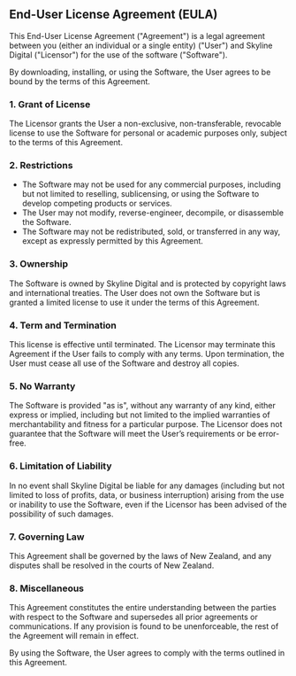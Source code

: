 ## End-User License Agreement (EULA)

This End-User License Agreement ("Agreement") is a legal agreement between you (either an individual or a single entity) ("User") and Skyline Digital ("Licensor") for the use of the software ("Software").

By downloading, installing, or using the Software, the User agrees to be bound by the terms of this Agreement.

### 1. Grant of License
The Licensor grants the User a non-exclusive, non-transferable, revocable license to use the Software for personal or academic purposes only, subject to the terms of this Agreement.

### 2. Restrictions
- The Software may not be used for any commercial purposes, including but not limited to reselling, sublicensing, or using the Software to develop competing products or services.
- The User may not modify, reverse-engineer, decompile, or disassemble the Software.
- The Software may not be redistributed, sold, or transferred in any way, except as expressly permitted by this Agreement.

### 3. Ownership
The Software is owned by Skyline Digital and is protected by copyright laws and international treaties. The User does not own the Software but is granted a limited license to use it under the terms of this Agreement.

### 4. Term and Termination
This license is effective until terminated. The Licensor may terminate this Agreement if the User fails to comply with any terms. Upon termination, the User must cease all use of the Software and destroy all copies.

### 5. No Warranty
The Software is provided "as is", without any warranty of any kind, either express or implied, including but not limited to the implied warranties of merchantability and fitness for a particular purpose. The Licensor does not guarantee that the Software will meet the User’s requirements or be error-free.

### 6. Limitation of Liability
In no event shall Skyline Digital be liable for any damages (including but not limited to loss of profits, data, or business interruption) arising from the use or inability to use the Software, even if the Licensor has been advised of the possibility of such damages.

### 7. Governing Law
This Agreement shall be governed by the laws of New Zealand, and any disputes shall be resolved in the courts of New Zealand.

### 8. Miscellaneous
This Agreement constitutes the entire understanding between the parties with respect to the Software and supersedes all prior agreements or communications. If any provision is found to be unenforceable, the rest of the Agreement will remain in effect.

By using the Software, the User agrees to comply with the terms outlined in this Agreement.

